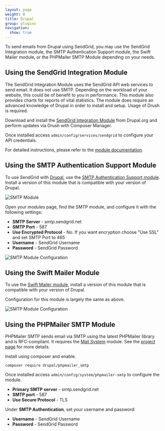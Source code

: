 ```yaml
---
layout: page
weight: 0
title: Drupal
group: plugins
navigation:
  show: true
---
```

To send emails from Drupal using SendGrid, you may use the SendGrid Integration module, the SMTP Authentication Support module, the Swift Mailer module, or the PHPMailer SMTP Module depending on your needs.

## 	Using the SendGrid Integration Module

The SendGrid Integration Module uses the SendGrid API web services to send email. It does not use SMTP. Depending on the workload of your website, this could be of benefit to you in performance. This module also provides charts for reports of vital statistics. The module does require an advanced knowledge of Drupal in order to install and setup. Usage of Drush is required.

Download and install the [SendGrid Integration Module](https://www.drupal.org/project/sendgrid_integration "SendGrid Integration Module") from Drupal.org and perform updates via Drush with Composer Manager.

Once installed access `admin/config/services/sendgrid` to configure your API credentials.

For detailed instructions, please refer to the [module documentation](http://cgit.drupalcode.org/sendgrid_integration/tree/README.md).


## 	Using the SMTP Authentication Support Module

To use SendGrid with [Drupal](https://www.drupal.org/ "Drupal"), use the [SMTP Authentication Support module](https://www.drupal.org/project/smtp "SMTP Authentication Support"). Install a version of this module that is compatible with your version of Drupal.

![]({{root_url}}/images/drupal_1.png "SMTP Module")

Open your modules page, find the SMTP module, and configure it with the following settings:

-   **SMTP Server** - smtp.sendgrid.net
-   **SMTP Port** - 587
-   **Use Encrypted Protocol** - No. If you want encryption choose "Use SSL" and set SMTP Port to 465
-   **Username** - SendGrid Username
-   **Password** - SendGrid Password

![]({{root_url}}/images/drupal_2.png "SMTP Module Configuration")

## 	Using the Swift Mailer Module

To use the [Swift Mailer module](https://www.drupal.org/project/swiftmailer "Swift Mailer Module"), install a version of this module that is compatible with your version of Drupal.

Configuration for this module is largely the same as above.

![]({{root_url}}/images/drupal_3.png "SMTP Module Configuration")

## 	Using the PHPMailer SMTP Module

PHPMailer SMTP sends email via SMTP using the latest PHPMailer library and is RFC-compliant. It requires the [Mail System](https://www.drupal.org/project/mailsystem "Mail System") module.  See the [project page](https://www.drupal.org/project/phpmailer_smtp "PHPMailer SMTP") for more details.

Install using composer and enable.

`composer require drupal/phpmailer_smtp`

Once installed access `admin/config/system/phpmailer-smtp` to configure the module.

-   **Primary SMTP server** - smtp.sendgrid.net
-   **SMTP port** - 587
-   **Use Secure Protocol** - TLS

Under **SMTP Authentication**, set your username and password:

-   **Username** - SendGrid Username
-   **Password** - SendGrid Password

